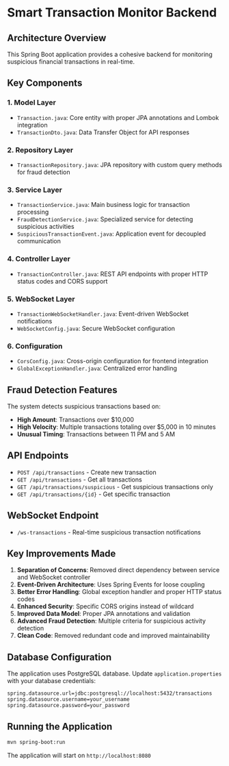 # Smart Transaction Monitor Backend

## Architecture Overview

This Spring Boot application provides a cohesive backend for monitoring suspicious financial transactions in real-time.

## Key Components

### 1. **Model Layer**
- `Transaction.java`: Core entity with proper JPA annotations and Lombok integration
- `TransactionDto.java`: Data Transfer Object for API responses

### 2. **Repository Layer**
- `TransactionRepository.java`: JPA repository with custom query methods for fraud detection

### 3. **Service Layer**
- `TransactionService.java`: Main business logic for transaction processing
- `FraudDetectionService.java`: Specialized service for detecting suspicious activities
- `SuspiciousTransactionEvent.java`: Application event for decoupled communication

### 4. **Controller Layer**
- `TransactionController.java`: REST API endpoints with proper HTTP status codes and CORS support

### 5. **WebSocket Layer**
- `TransactionWebSocketHandler.java`: Event-driven WebSocket notifications
- `WebSocketConfig.java`: Secure WebSocket configuration

### 6. **Configuration**
- `CorsConfig.java`: Cross-origin configuration for frontend integration
- `GlobalExceptionHandler.java`: Centralized error handling

## Fraud Detection Features

The system detects suspicious transactions based on:
- **High Amount**: Transactions over $10,000
- **High Velocity**: Multiple transactions totaling over $5,000 in 10 minutes
- **Unusual Timing**: Transactions between 11 PM and 5 AM

## API Endpoints

- `POST /api/transactions` - Create new transaction
- `GET /api/transactions` - Get all transactions
- `GET /api/transactions/suspicious` - Get suspicious transactions only
- `GET /api/transactions/{id}` - Get specific transaction

## WebSocket Endpoint

- `/ws-transactions` - Real-time suspicious transaction notifications

## Key Improvements Made

1. **Separation of Concerns**: Removed direct dependency between service and WebSocket controller
2. **Event-Driven Architecture**: Uses Spring Events for loose coupling
3. **Better Error Handling**: Global exception handler and proper HTTP status codes
4. **Enhanced Security**: Specific CORS origins instead of wildcard
5. **Improved Data Model**: Proper JPA annotations and validation
6. **Advanced Fraud Detection**: Multiple criteria for suspicious activity detection
7. **Clean Code**: Removed redundant code and improved maintainability

## Database Configuration

The application uses PostgreSQL database. Update `application.properties` with your database credentials:

```properties
spring.datasource.url=jdbc:postgresql://localhost:5432/transactions
spring.datasource.username=your_username
spring.datasource.password=your_password
```

## Running the Application

```bash
mvn spring-boot:run
```

The application will start on `http://localhost:8080`
